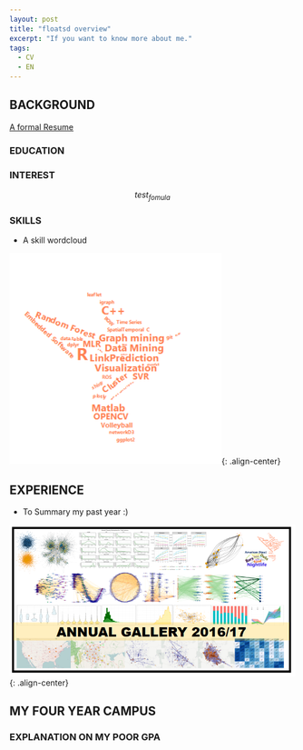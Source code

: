 ```yaml
---
layout: post
title: "floatsd overview"
excerpt: "If you want to know more about me."
tags:
  - CV
  - EN
---
```


## BACKGROUND
[A formal Resume](https://github.com/floatSDSDS/floatsdsds.github.io/raw/master/_data/Lu%20Fan%20DM.pdf)

### EDUCATION

### INTEREST

$$ test_{fomula} $$
### SKILLS

- A skill wordcloud

![image-center](https://raw.githubusercontent.com/floatSDSDS/floatsdsds.github.io/master/images/WC6.png){: .align-center}

## EXPERIENCE

- To Summary my past year :)

![image-center](https://raw.githubusercontent.com/floatSDSDS/floatsdsds.github.io/master/images/annualSummary1617.png){: .align-center}

## MY FOUR YEAR CAMPUS

### EXPLANATION ON MY POOR GPA
